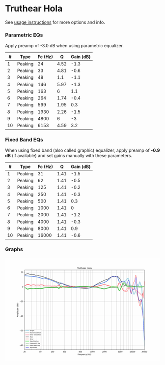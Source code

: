 # Truthear Hola
See [usage instructions](https://github.com/jaakkopasanen/AutoEq#usage) for more options and info.

### Parametric EQs
Apply preamp of -3.0 dB when using parametric equalizer.

|   # | Type    |   Fc (Hz) |    Q |   Gain (dB) |
|-----|---------|-----------|------|-------------|
|   1 | Peaking |        24 | 4.52 |        -1.3 |
|   2 | Peaking |        33 | 4.81 |        -0.6 |
|   3 | Peaking |        48 | 1.1  |        -1.1 |
|   4 | Peaking |       146 | 5.97 |        -1.3 |
|   5 | Peaking |       163 | 6    |         1.1 |
|   6 | Peaking |       264 | 1.74 |        -0.4 |
|   7 | Peaking |       599 | 1.95 |         0.3 |
|   8 | Peaking |      1930 | 2.26 |        -1.5 |
|   9 | Peaking |      4800 | 6    |        -3   |
|  10 | Peaking |      6153 | 4.59 |         3.2 |

### Fixed Band EQs
When using fixed band (also called graphic) equalizer, apply preamp of **-0.9 dB** (if available) and set gains manually with these parameters.

|   # | Type    |   Fc (Hz) |    Q |   Gain (dB) |
|-----|---------|-----------|------|-------------|
|   1 | Peaking |        31 | 1.41 |        -1.5 |
|   2 | Peaking |        62 | 1.41 |        -0.5 |
|   3 | Peaking |       125 | 1.41 |        -0.2 |
|   4 | Peaking |       250 | 1.41 |        -0.3 |
|   5 | Peaking |       500 | 1.41 |         0.3 |
|   6 | Peaking |      1000 | 1.41 |         0   |
|   7 | Peaking |      2000 | 1.41 |        -1.2 |
|   8 | Peaking |      4000 | 1.41 |        -0.3 |
|   9 | Peaking |      8000 | 1.41 |         0.9 |
|  10 | Peaking |     16000 | 1.41 |        -0.6 |

### Graphs
![](./Truthear%20Hola.png)
